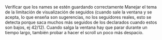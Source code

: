 Verificar que los names se estén guardando correctamente
Manejar el tema de la limitación de visualización de seguidos (cuando sale la ventana y se acepta, lo que enseña son sugerencias, no los seguidores reales, esto se detecta porque saca muchos más seguidos de los declarados cuando estos son bajos, ej 42/12). Cuando salga la ventana hay que parar durante un tiempo largo, también probar a hacer el scroll un poco más despacio. 